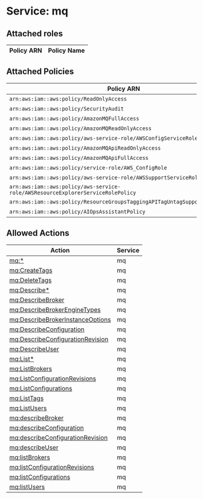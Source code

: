 # Service: mq

## Attached roles

| Policy ARN | Policy Name |
|------------|-------------|
## Attached Policies

| Policy ARN | Policy Name |
|------------|-------------|
| `arn:aws:iam::aws:policy/ReadOnlyAccess` | [ReadOnlyAccess](../policies.md#readonlyaccess) |
| `arn:aws:iam::aws:policy/SecurityAudit` | [SecurityAudit](../policies.md#securityaudit) |
| `arn:aws:iam::aws:policy/AmazonMQFullAccess` | [AmazonMQFullAccess](../policies.md#amazonmqfullaccess) |
| `arn:aws:iam::aws:policy/AmazonMQReadOnlyAccess` | [AmazonMQReadOnlyAccess](../policies.md#amazonmqreadonlyaccess) |
| `arn:aws:iam::aws:policy/aws-service-role/AWSConfigServiceRolePolicy` | [AWSConfigServiceRolePolicy](../policies.md#awsconfigservicerolepolicy) |
| `arn:aws:iam::aws:policy/AmazonMQApiReadOnlyAccess` | [AmazonMQApiReadOnlyAccess](../policies.md#amazonmqapireadonlyaccess) |
| `arn:aws:iam::aws:policy/AmazonMQApiFullAccess` | [AmazonMQApiFullAccess](../policies.md#amazonmqapifullaccess) |
| `arn:aws:iam::aws:policy/service-role/AWS_ConfigRole` | [AWS_ConfigRole](../policies.md#aws_configrole) |
| `arn:aws:iam::aws:policy/aws-service-role/AWSSupportServiceRolePolicy` | [AWSSupportServiceRolePolicy](../policies.md#awssupportservicerolepolicy) |
| `arn:aws:iam::aws:policy/aws-service-role/AWSResourceExplorerServiceRolePolicy` | [AWSResourceExplorerServiceRolePolicy](../policies.md#awsresourceexplorerservicerolepolicy) |
| `arn:aws:iam::aws:policy/ResourceGroupsTaggingAPITagUntagSupportedResources` | [ResourceGroupsTaggingAPITagUntagSupportedResources](../policies.md#resourcegroupstaggingapitaguntagsupportedresources) |
| `arn:aws:iam::aws:policy/AIOpsAssistantPolicy` | [AIOpsAssistantPolicy](../policies.md#aiopsassistantpolicy) |

## Allowed Actions

| Action | Service |
|--------|---------|
| [mq:*](../actions.md#mq:all) | mq |
| [mq:CreateTags](../actions.md#mq:createtags) | mq |
| [mq:DeleteTags](../actions.md#mq:deletetags) | mq |
| [mq:Describe*](../actions.md#mq:describeall) | mq |
| [mq:DescribeBroker](../actions.md#mq:describebroker) | mq |
| [mq:DescribeBrokerEngineTypes](../actions.md#mq:describebrokerenginetypes) | mq |
| [mq:DescribeBrokerInstanceOptions](../actions.md#mq:describebrokerinstanceoptions) | mq |
| [mq:DescribeConfiguration](../actions.md#mq:describeconfiguration) | mq |
| [mq:DescribeConfigurationRevision](../actions.md#mq:describeconfigurationrevision) | mq |
| [mq:DescribeUser](../actions.md#mq:describeuser) | mq |
| [mq:List*](../actions.md#mq:listall) | mq |
| [mq:ListBrokers](../actions.md#mq:listbrokers) | mq |
| [mq:ListConfigurationRevisions](../actions.md#mq:listconfigurationrevisions) | mq |
| [mq:ListConfigurations](../actions.md#mq:listconfigurations) | mq |
| [mq:ListTags](../actions.md#mq:listtags) | mq |
| [mq:ListUsers](../actions.md#mq:listusers) | mq |
| [mq:describeBroker](../actions.md#mq:describebroker) | mq |
| [mq:describeConfiguration](../actions.md#mq:describeconfiguration) | mq |
| [mq:describeConfigurationRevision](../actions.md#mq:describeconfigurationrevision) | mq |
| [mq:describeUser](../actions.md#mq:describeuser) | mq |
| [mq:listBrokers](../actions.md#mq:listbrokers) | mq |
| [mq:listConfigurationRevisions](../actions.md#mq:listconfigurationrevisions) | mq |
| [mq:listConfigurations](../actions.md#mq:listconfigurations) | mq |
| [mq:listUsers](../actions.md#mq:listusers) | mq |